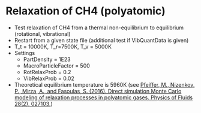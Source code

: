 # Relaxation of CH4 (polyatomic)
* Test relaxation of CH4 from a thermal non-equilibrium to equilibrium (rotational, vibrational)
* Restart from a given state file (additional test if VibQuantData is given)
* T_t = 10000K, T_r=7500K, T_v = 5000K
* Settings
  * PartDensity           = 1E23
  * MacroParticleFactor   = 500
  * RotRelaxProb          = 0.2
  * VibRelaxProb          = 0.02
* Theoretical equilibrium temperature is 5960K (see [Pfeiffer, M., Nizenkov, P., Mirza, A., and Fasoulas, S. (2016). Direct simulation Monte Carlo modeling of relaxation processes in polyatomic gases. Physics of Fluids 28(2), 027103.](http://dx.doi.org/10.1063/1.4940989))